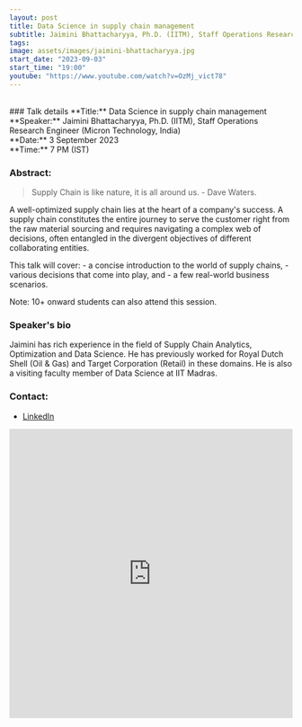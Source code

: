 ```yaml
---
layout: post
title: Data Science in supply chain management
subtitle: Jaimini Bhattacharyya, Ph.D. (IITM), Staff Operations Research Engineer (Micron Technology, India)
tags: 
image: assets/images/jaimini-bhattacharyya.jpg
start_date: "2023-09-03"
start_time: "19:00"
youtube: "https://www.youtube.com/watch?v=OzMj_vict78"
---
```


<br>
### Talk details
**Title:** Data Science in supply chain management <br/>
**Speaker:**  Jaimini Bhattacharyya, Ph.D. (IITM), Staff Operations Research Engineer (Micron Technology, India)
<br/>
**Date:** 3 September 2023<br/>
**Time:** 7 PM (IST)

### Abstract: 
>Supply Chain is like nature, it is all around us. - Dave Waters.

A well-optimized supply chain lies at the heart of a company's success. A supply chain constitutes the entire journey to serve the customer right from the raw material sourcing and requires navigating a complex web of decisions, often entangled in the divergent objectives of different collaborating entities.

This talk will cover:
    - a concise introduction to the world of supply chains,
    - various decisions that come into play, and
    - a few real-world business scenarios.

Note: 10+ onward students can also attend this session.

### Speaker's bio
Jaimini has rich experience in the field of Supply Chain Analytics, Optimization and Data Science. He has previously worked for Royal Dutch Shell (Oil & Gas) and Target Corporation (Retail) in these domains. He is also a visiting faculty member of Data Science at IIT Madras.

### Contact: 
- [LinkedIn](https://www.linkedin.com/in/jaimini-bhattacharyya-ph-d-25877216/)

<iframe width="100%" height="515" src="https://www.youtube.com/embed/OzMj_vict78?si=oqV1b3ORaGYqzwJm" title="YouTube video player" frameborder="0" allow="accelerometer; autoplay; clipboard-write; encrypted-media; gyroscope; picture-in-picture; web-share" allowfullscreen></iframe>
